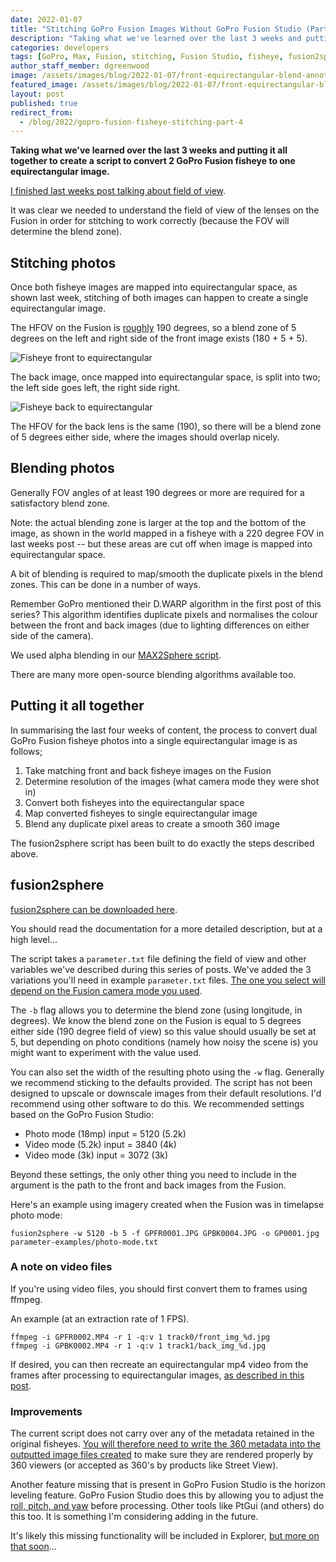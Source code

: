 ```yaml
---
date: 2022-01-07
title: "Stitching GoPro Fusion Images Without GoPro Fusion Studio (Part 4)"
description: "Taking what we've learned over the last 3 weeks and putting it all together to create a script to convert 2 GoPro Fusion fisheye to one equirectangular image."
categories: developers
tags: [GoPro, Max, Fusion, stitching, Fusion Studio, fisheye, fusion2sphere, max2sphere]
author_staff_member: dgreenwood
image: /assets/images/blog/2022-01-07/front-equirectangular-blend-annotated-meta.jpg
featured_image: /assets/images/blog/2022-01-07/front-equirectangular-blend-annotated-sm.jpg
layout: post
published: true
redirect_from:
  - /blog/2022/gopro-fusion-fisheye-stitching-part-4
---
```


**Taking what we've learned over the last 3 weeks and putting it all together to create a script to convert 2 GoPro Fusion fisheye to one equirectangular image.**

[I finished last weeks post talking about field of view](/blog/gopro-fusion-fisheye-stitching-part-3).

It was clear we needed to understand the field of view of the lenses on the Fusion in order for stitching to work correctly (because the FOV will determine the blend zone).

## Stitching photos

Once both fisheye images are mapped into equirectangular space, as shown last week, stitching of both images can happen to create a single equirectangular image.

The HFOV on the Fusion is [roughly](/blog/gopro-fusion-fisheye-stitching-part-3) 190 degrees, so a blend zone of 5 degrees on the left and right side of the front image exists (180 + 5 + 5).

<img class="img-fluid" src="/assets/images/blog/2022-01-07/front-equirectangular-blend-annotated.png" alt="Fisheye front to equirectangular" title="Fisheye front to equirectangular" />

The back image, once mapped into equirectangular space, is split into two; the left side goes left, the right side right. 

<img class="img-fluid" src="/assets/images/blog/2022-01-07/back-equirectangular-blend-annotated.png" alt="Fisheye back to equirectangular" title="Fisheye back to equirectangular" />

The HFOV for the back lens is the same (190), so there will be a blend zone of 5 degrees either side, where the images should overlap nicely.

## Blending photos

Generally FOV angles of at least 190 degrees or more are required for a satisfactory blend zone.

Note: the actual blending zone is larger at the top and the bottom of the image, as shown in the world mapped in a fisheye with a 220 degree FOV in last weeks post -- but these areas are cut off when image is mapped into equirectangular space.

A bit of blending is required to map/smooth the duplicate pixels in the blend zones. This can be done in a number of ways.

Remember GoPro mentioned their D.WARP algorithm in the first post of this series? This algorithm identifies duplicate pixels and normalises the colour between the front and back images (due to lighting differences on either side of the camera).

We used alpha blending in our [MAX2Sphere script](/blog/reverse-engineering-gopro-360-file-format-part-3).

There are many more open-source blending algorithms available too.

## Putting it all together

In summarising the last four weeks of content, the process to convert dual GoPro Fusion fisheye photos into a single equirectangular image is as follows;

1. Take matching front and back fisheye images on the Fusion
2. Determine resolution of the images (what camera mode they were shot in)
3. Convert both fisheyes into the equirectangular space
4. Map converted fisheyes to single equirectangular image
5. Blend any duplicate pixel areas to create a smooth 360 image

The fusion2sphere script has been built to do exactly the steps described above.

## fusion2sphere

[fusion2sphere can be downloaded here](https://github.com/trek-view/fusion2sphere).

You should read the documentation for a more detailed description, but at a high level...

The script takes a `parameter.txt` file defining the field of view and other variables we've described during this series of posts. We've added the 3 variations you'll need in example `parameter.txt` files. [The one you select will depend on the Fusion camera mode you used](https://github.com/trek-view/fusion2sphere/tree/main/parameter-examples).

The `-b` flag allows you to determine the blend zone (using longitude, in degrees). We know the blend zone on the Fusion is equal to 5 degrees either side (190 degree field of view) so this value should usually be set at 5, but depending on photo conditions (namely how noisy the scene is) you might want to experiment with the value used.

You can also set the width of the resulting photo using the `-w` flag. Generally we recommend sticking to the defaults provided. The script has not been designed to upscale or downscale images from their default resolutions. I'd recommend using other software to do this. We recommended settings based on the GoPro Fusion Studio:

* Photo mode (18mp) input = 5120 (5.2k)
* Video mode (5.2k) input = 3840 (4k)
* Video mode (3k) input = 3072 (3k)

Beyond these settings, the only other thing you need to include in the argument is the path to the front and back images from the Fusion.

Here's an example using imagery created when the Fusion was in timelapse photo mode:

```
fusion2sphere -w 5120 -b 5 -f GPFR0001.JPG GPBK0004.JPG -o GP0001.jpg parameter-examples/photo-mode.txt
```

### A note on video files

If you're using video files, you should first convert them to frames using ffmpeg.

An example (at an extraction rate of 1 FPS).

```
ffmpeg -i GPFR0002.MP4 -r 1 -q:v 1 track0/front_img_%d.jpg 
ffmpeg -i GPBK0002.MP4 -r 1 -q:v 1 track1/back_img_%d.jpg 
```

If desired, you can then recreate an equirectangular mp4 video from the frames after processing to equirectangular images, [as described in this post](/blog/turn-360-photos-into-360-video).

### Improvements

The current script does not carry over any of the metadata retained in the original fisheyes. [You will therefore need to write the 360 metadata into the outputted image files created](/blog/metadata-exif-xmp-360-photo-files) to make sure they are rendered properly by 360 viewers (or accepted as 360's by products like Street View).

Another feature missing that is present in GoPro Fusion Studio is the horizon leveling feature. GoPro Fusion Studio does this by allowing you to adjust the [roll, pitch, and yaw](/blog/yaw-pitch-roll-360-degree-photography) before processing. Other tools like PtGui (and others) do this too. It is something I'm considering adding in the future.

It's likely this missing functionality will be included in Explorer, [but more on that soon](https://landing.mailerlite.com/webforms/landing/p3p7h9)...